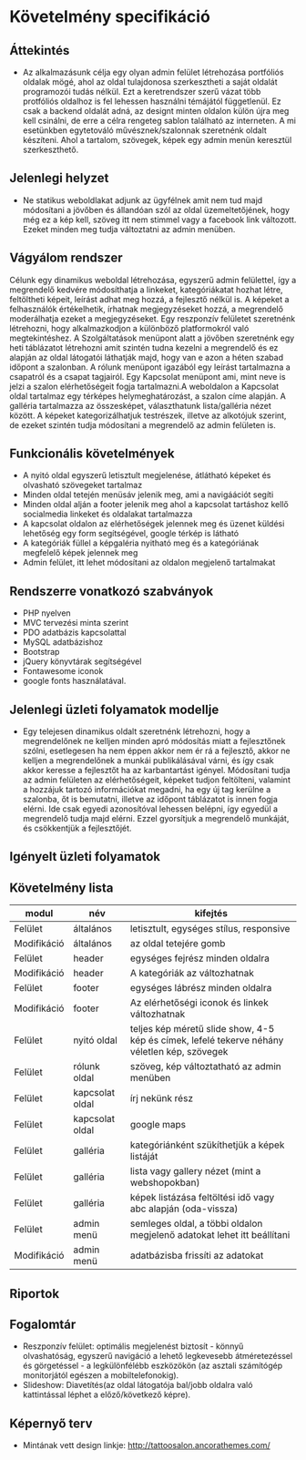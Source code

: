 # Követelmény specifikáció

## Áttekintés
-  Az alkalmazásunk célja egy olyan admin felület létrehozása portfóliós oldalak mögé, ahol az oldal tulajdonosa szerkesztheti a saját oldalát programozói tudás nélkül. Ezt a keretrendszer szerű vázat több protfóliós oldalhoz is fel lehessen használni témájától függetlenül. Ez csak a backend oldalát adná, az designt minten oldalon külön újra meg kell csinálni, de erre a célra rengeteg sablon található az interneten. A mi esetünkben egytetováló művésznek/szalonnak szeretnénk oldalt készíteni. Ahol a tartalom, szövegek, képek egy admin menün keresztül szerkeszthető.

## Jelenlegi helyzet
- Ne statikus weboldlakat adjunk az ügyfélnek amit nem tud majd módosítani a jövőben és állandóan szól az oldal üzemeltetőjének, hogy még ez a kép kell, szöveg itt nem stimmel vagy a facebook link változott. Ezeket minden meg tudja változtatni az admin menüben.

## Vágyálom rendszer
Célunk egy dinamikus weboldal létrehozása, egyszerű admin felülettel, így a megrendelő kedvére módosíthatja a linkeket, kategóriákatat hozhat létre, feltöltheti képeit, leírást adhat meg hozzá, a fejlesztő nélkül is. A képeket a felhasználók értékelhetik, írhatnak megjegyzéseket hozzá, a megrendelő moderálhatja ezeket a megjegyzéseket. Egy reszponzív felületet szeretnénk létrehozni, hogy alkalmazkodjon a különböző platformokról való megtekintéshez. A Szolgáltatások menüpont alatt a jövőben szeretnénk egy heti táblázatot létrehozni amit szintén tudna kezelni a megrendelő és ez alapján az oldal látogatói láthatják majd, hogy van e azon a héten szabad időpont a szalonban. A rólunk menüpont igazából egy leírást tartalmazna a csapatról és a csapat tagjairól. Egy Kapcsolat menüpont ami, mint neve is jelzi a szalon elérhetőségeit fogja tartalmazni.A weboldalon a Kapcsolat oldal tartalmaz egy térképes helymeghatározást, a szalon címe alapján. A galléria tartalmazza az összesképet, választhatunk lista/galléria nézet között. A képeket kategorizálhatjuk testrészek, illetve az alkotójuk szerint, de ezeket szintén tudja módosítani a megrendelő az admin felületen is.

## Funkcionális követelmények
- A nyitó oldal egyszerű letisztult megjelenése, átlátható képeket és olvasható szövegeket tartalmaz
- Minden oldal tetején menüsáv jelenik meg, ami a navigáációt segíti
- Minden oldal alján a footer jelenik meg ahol a kapcsolat tartáshoz kellő socialmedia linkeket és oldalakat tartalmazza
- A kapcsolat oldalon az elérhetőségek jelennek meg és üzenet küldési lehetőség egy form segítségével, google térkép is látható
- A kategóriák füllel a képgaléria nyitható meg és a kategóriának megfelelő képek jelennek meg
- Admin felület, itt lehet módosítani az oldalon megjelenő tartalmakat

## Rendszerre vonatkozó szabványok
- PHP nyelven
- MVC tervezési minta szerint
- PDO adatbázis kapcsolattal
- MySQL adatbázishoz
- Bootstrap
- jQuery könyvtárak segítségével
- Fontawesome iconok
- google fonts használatával.

## Jelenlegi üzleti folyamatok modellje
- Egy telejesen dinamikus oldalt szeretnénk létrehozni, hogy a megrendelőnek ne kelljen minden apró módosítás miatt a fejlesztőnek szólni, esetlegesen ha nem éppen akkor nem ér rá a fejlesztő, akkor ne kelljen a megrendelőnek a munkái publikálásával várni, és így csak akkor keresse a fejlesztőt ha az karbantartást igényel. Módosítani tudja az admin felületen az elérhetőségeit, képeket tudjon feltölteni, valamint a hozzájuk tartozó információkat megadni, ha egy új tag kerülne a szalonba, őt is bemutatni, illetve az időpont táblázatot is innen fogja elérni. Ide csak egyedi azonosítóval lehessen belépni, így egyedül a megrendelő tudja majd elérni. Ezzel gyorsítjuk a megrendelő munkáját, és csökkentjük a fejlesztőjét.
## Igényelt üzleti folyamatok

## Követelmény lista

|modul|név|kifejtés|
|---|---|---|
|Felület|általános|letisztult, egységes stílus, responsive|
|Modifikáció|általános|az oldal tetejére gomb|
|Felület|header|egységes fejrész minden oldalra|
|Modifikáció|header|A kategóriák az változhatnak|
|Felület|footer|egységes lábrész minden oldalra|
|Modifikáció|footer|Az elérhetőségi iconok és linkek változhatnak|
|Felület|nyitó oldal|teljes kép méretű slide show, 4-5 kép és címek, lefelé tekerve néhány véletlen kép, szövegek|
|Felület|rólunk oldal|szöveg, kép változtatható az admin menüben|
|Felület|kapcsolat oldal|írj nekünk rész|
|Felület|kapcsolat oldal|google maps|
|Felület|galléria|kategóriánként szükíthetjük a képek listáját|
|Felület|galléria|lista vagy gallery nézet (mint a webshopokban)|
|Felület|galléria|képek listázása feltöltési idő vagy abc alapján (oda-vissza)|
|Felület|admin menü|semleges oldal, a többi oldalon megjelenő adatokat lehet itt beállítani|
|Modifikáció|admin menü|adatbázisba frissíti az adatokat|

## Riportok

## Fogalomtár
- Reszponzív felület: optimális megjelenést biztosít - könnyű olvashatóság, egyszerű navigáció a lehető legkevesebb átméretezéssel és görgetéssel - a legkülönfélébb eszközökön (az asztali számítógép monitorjától egészen a mobiltelefonokig).
- Slideshow: Diavetítés(az oldal látogatója bal/jobb oldalra való kattintással léphet a előző/következő képre).
## Képernyő terv
- Mintának vett design linkje: http://tattoosalon.ancorathemes.com/

